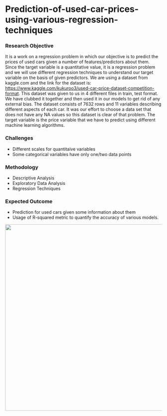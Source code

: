 # Prediction-of-used-car-prices-using-various-regression-techniques

### Research Objective
It is a work on a regression problem in which our objective is to predict the prices of used cars given a number of features/predictors about them. Since the target variable is a quantitative value, it is a regression problem and we will use different regression techniques to understand our target variable on the basis of given predictors. We are using a dataset from kaggle.com and the link for the dataset is: https://www.kaggle.com/kukuroo3/used-car-price-dataset-competition-format. This dataset was given to us in 4 different files in train, test format. We have clubbed it together and then used it in our models to get rid of any external bias. The dataset consists of 7632 rows and 11 variables describing different aspects of each car. It was our effort to choose a data set that does not have any NA values so this dataset is clear of that problem. The target variable is the price variable that we have to predict using different machine learning algorithms.

### Challenges
* Different scales for quantitaive variables
* Some categorical variables have only one/two data points

### Methodology
* Descriptive Analysis
* Exploratory Data Analysis
* Regression Techniques

### Expected Outcome
* Prediction for used cars given some information about them
* Usage of R-squared metric to quantify the accuracy of various models.
<p align="center">
  <img width="600" height="600" src="https://user-images.githubusercontent.com/22219089/168999278-2b88f690-db5f-485a-80fc-dac28b4af08b.jpg">
</p>



